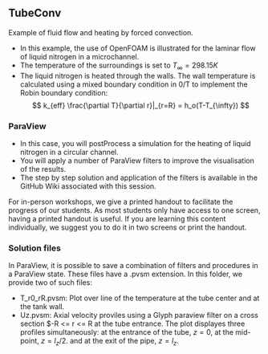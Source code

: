 ## TubeConv

Example of fluid flow and heating by forced convection.

- In this example, the use of OpenFOAM is illustrated for the laminar flow of liquid nitrogen in a microchannel.
- The temperature of the surroundings is set to $T_{\infty} = 298.15 K$
- The liquid nitrogen is heated through the walls. The wall temperature is calculated using a mixed boundary condition in 0/T to implement the Robin boundary condition:
$$ k_{eff} \frac{\partial T}{\partial r}|_{r=R} = h_o(T-T_{\infty}) $$

### ParaView

- In this case, you will postProcess a simulation for the heating of liquid nitrogen in a circular channel.
- You will apply a number of ParaView filters to improve the visualisation of the results.
- The step by step solution and application of the filters is available in the GitHub Wiki associated with this session.

For in-person workshops, we give a printed handout to facilitate the progress of our students. As most students only have access to one screen, having a printed handout is useful. If you are learning this content individually, we suggest you to do it in two screens or print the handout.

### Solution files

In ParaView, it is possible to save a combination of filters and procedures in a ParaView state. These files have a .pvsm extension. In this folder, we provide two of such files:

- T_r0_rR.pvsm: Plot over line of the temperature at the tube center and at the tank wall.
- Uz.pvsm: Axial velocity proviles using a Glyph paraview filter on a cross section $-R <= r <= R at the tube entrance. The plot displayes three profiles simultaneously: at the entrance of the tube, $z=0$, at the mid-point, $z = l_z/2$. and at the exit of the pipe, $z = l_z$.
